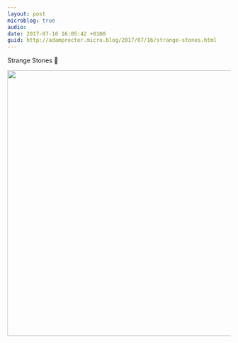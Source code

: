 ```yaml
---
layout: post
microblog: true
audio: 
date: 2017-07-16 16:05:42 +0100
guid: http://adamprocter.micro.blog/2017/07/16/strange-stones.html
---
```

Strange Stones 💎

<img src="http://adamprocter.micro.blog/uploads/2017/79fa8abd11.jpg" width="600" height="600" />
